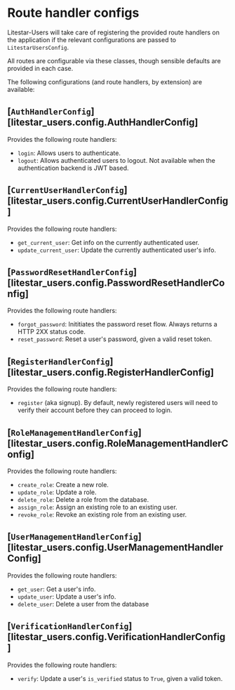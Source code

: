 # Route handler configs

Litestar-Users will take care of registering the provided route handlers on the application if the relevant configurations are passed to `LitestarUsersConfig`.

All routes are configurable via these classes, though sensible defaults are provided in each case.

The following configurations (and route handlers, by extension) are available:

## [`AuthHandlerConfig`][litestar_users.config.AuthHandlerConfig]

Provides the following route handlers:

* `login`: Allows users to authenticate.
* `logout`: Allows authenticated users to logout. Not available when the authentication backend is JWT based.

## [`CurrentUserHandlerConfig`][litestar_users.config.CurrentUserHandlerConfig]

Provides the following route handlers:

* `get_current_user`: Get info on the currently authenticated user.
* `update_current_user`: Update the currently authenticated user's info.

## [`PasswordResetHandlerConfig`][litestar_users.config.PasswordResetHandlerConfig]

Provides the following route handlers:

* `forgot_password`: Inititiates the password reset flow. Always returns a HTTP 2XX status code.
* `reset_password`: Reset a user's password, given a valid reset token.

## [`RegisterHandlerConfig`][litestar_users.config.RegisterHandlerConfig]

Provides the following route handlers:

* `register` (aka signup). By default, newly registered users will need to verify their account before they can proceed to login.

## [`RoleManagementHandlerConfig`][litestar_users.config.RoleManagementHandlerConfig]

Provides the following route handlers:

* `create_role`: Create a new role.
* `update_role`: Update a role.
* `delete_role`: Delete a role from the database.
* `assign_role`: Assign an existing role to an existing user.
* `revoke_role`: Revoke an existing role from an existing user.

## [`UserManagementHandlerConfig`][litestar_users.config.UserManagementHandlerConfig]

Provides the following route handlers:

* `get_user`: Get a user's info.
* `update_user`: Update a user's info.
* `delete_user`: Delete a user from the database

## [`VerificationHandlerConfig`][litestar_users.config.VerificationHandlerConfig]

Provides the following route handlers:

* `verify`: Update a user's `is_verified` status to `True`, given a valid token.
